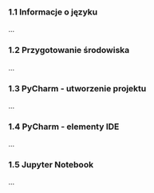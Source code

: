 ### 1.1 Informacje o języku

...

### 1.2 Przygotowanie środowiska

...

### 1.3 PyCharm - utworzenie projektu

...

### 1.4 PyCharm - elementy IDE

...

### 1.5 Jupyter Notebook

...
